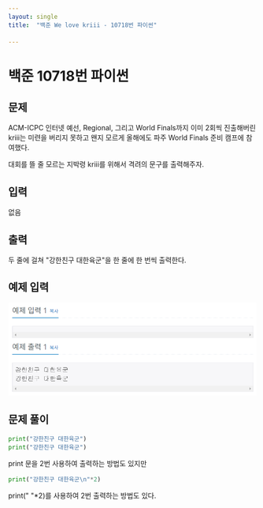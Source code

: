 ```yaml
---
layout: single
title:  "백준 We love kriii - 10718번 파이썬"

---
```


# 백준 10718번 파이썬



## 문제

ACM-ICPC 인터넷 예선, Regional, 그리고 World Finals까지 이미 2회씩 진출해버린 kriii는 미련을 버리지 못하고 왠지 모르게 올해에도 파주 World Finals 준비 캠프에 참여했다.

대회를 뜰 줄 모르는 지박령 kriii를 위해서 격려의 문구를 출력해주자.



## 입력

없음



## 출력

두 줄에 걸쳐 "강한친구 대한육군"을 한 줄에 한 번씩 출력한다.



## 예제 입력

![backjoon10718](../images/2021-10-12-first/backjoon10718.PNG)



## **문제 풀이**



```python
print("강한친구 대한육군")
print("강한친구 대한육군")
```

print 문을 2번 사용하여 출력하는 방법도 있지만



```python
print("강한친구 대한육군\n"*2)
```

print(" "*2)를 사용하여 2번 출력하는 방법도 있다.

